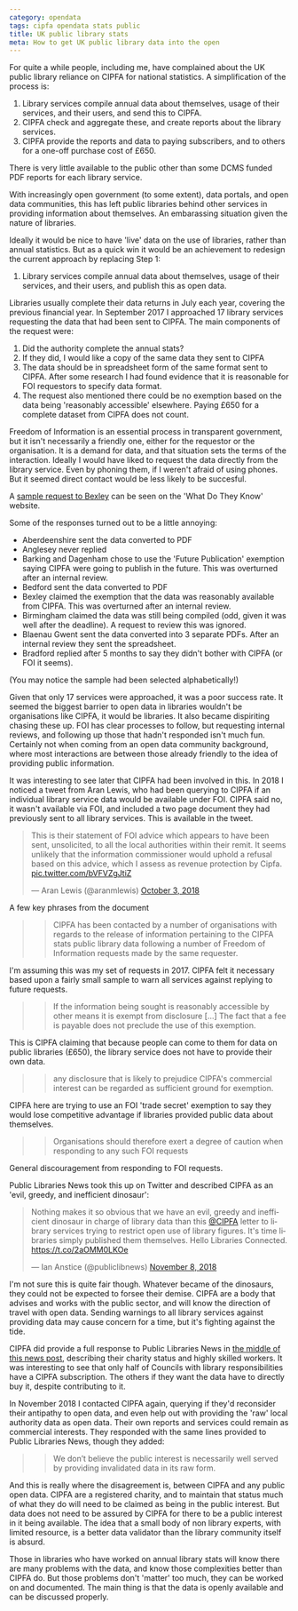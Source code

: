 ```yaml
---
category: opendata
tags: cipfa opendata stats public
title: UK public library stats
meta: How to get UK public library data into the open
---
```


For quite a while people, including me, have complained about the UK public library reliance on CIPFA for national statistics. A simplification of the process is:

1. Library services compile annual data about themselves, usage of their services, and their users, and send this to CIPFA.
2. CIPFA check and aggregate these, and create reports about the library services.
3. CIPFA provide the reports and data to paying subscribers, and to others for a one-off purchase cost of £650.

There is very little available to the public other than some DCMS funded PDF reports for each library service.

With increasingly open government (to some extent), data portals, and open data communities, this has left public libraries behind other services in providing information about themselves. An embarassing situation given the nature of libraries.

Ideally it would be nice to have 'live' data on the use of libraries, rather than annual statistics. But as a quick win it would be an achievement to redesign the current approach by replacing Step 1:

1. Library services compile annual data about themselves, usage of their services, and their users, and publish this as open data.

Libraries usually complete their data returns in July each year, covering the previous financial year. In September 2017 I approached 17 library services requesting the data that had been sent to CIPFA. The main components of the request were:

1. Did the authority complete the annual stats?
2. If they did, I would like a copy of the same data they sent to CIPFA
3. The data should be in spreadsheet form of the same format sent to CIPFA. After some research I had found evidence that it is reasonable for FOI requestors to specify data format.
4. The request also mentioned there could be no exemption based on the data being 'reasonably accessible' elsewhere. Paying £650 for a complete dataset from CIPFA does not count.

Freedom of Information is an essential process in transparent government, but it isn't necessarily a friendly one, either for the requestor or the organisation. It is a demand for data, and that situation sets the terms of the interaction. Ideally I would have liked to request the data directly from the library service. Even by phoning them, if I weren't afraid of using phones. But it seemed direct contact would be less likely to be succesful.

A [sample request to Bexley](https://www.whatdotheyknow.com/request/2017_library_statistics_11) can be seen on the 'What Do They Know' website.

Some of the responses turned out to be a little annoying:

- Aberdeenshire sent the data converted to PDF 
- Anglesey never replied
- Barking and Dagenham chose to use the 'Future Publication' exemption saying CIPFA were going to publish in the future. This was overturned after an internal review.
- Bedford sent the data converted to PDF 
- Bexley claimed the exemption that the data was reasonably available from CIPFA. This was overturned after an internal review.
- Birmingham claimed the data was still being compiled (odd, given it was well after the deadline). A request to review this was ignored.
- Blaenau Gwent sent the data converted into 3 separate PDFs. After an internal review they sent the spreadsheet.
- Bradford replied after 5 months to say they didn't bother with CIPFA (or FOI it seems).

(You may notice the sample had been selected alphabetically!)

Given that only 17 services were approached, it was a poor success rate. It seemed the biggest barrier to open data in libraries wouldn't be organisations like CIPFA, it would be libraries. It also became dispiriting chasing these up. FOI has clear processes to follow, but requesting internal reviews, and following up those that hadn't responded isn't much fun. Certainly not when coming from an open data community background, where most interactions are between those already friendly to the idea of providing public information.

It was interesting to see later that CIPFA had been involved in this. In 2018 I noticed a tweet from Aran Lewis, who had been querying to CIPFA if an individual library service data would be available under FOI. CIPFA said no, it wasn't available via FOI, and included a two page document they had previously sent to all library services. This is available in the tweet.

<blockquote class="twitter-tweet" data-lang="en"><p lang="en" dir="ltr">This is their statement of FOI advice which appears to have been sent, unsolicited, to all the local authorities within their remit. It seems unlikely that the information commissioner would uphold a refusal based on this advice, which I assess as revenue protection by Cipfa. <a href="https://t.co/bVFVZgJtiZ">pic.twitter.com/bVFVZgJtiZ</a></p>&mdash; Aran Lewis (@aranmlewis) <a href="https://twitter.com/aranmlewis/status/1047460077458915329?ref_src=twsrc%5Etfw">October 3, 2018</a></blockquote>
<script async src="https://platform.twitter.com/widgets.js" charset="utf-8"></script>

A few key phrases from the document

>> CIPFA has been contacted by a number of organisations with regards to the release of information pertaining to the CIPFA stats public library data following a number of Freedom of Information requests made by the same requester.

I'm assuming this was my set of requests in 2017. CIPFA felt it necessary based upon a fairly small sample to warn all services against replying to future requests.

>> If the information being sought is reasonably accessible by other means it is exempt from disclosure [...] The fact that a fee is payable does not preclude the use of this exemption.

This is CIPFA claiming that because people can come to them for data on public libraries (£650), the library service does not have to provide their own data.

>> any disclosure that is likely to prejudice CIPFA's commercial interest can be regarded as sufficient ground for exemption.

CIPFA here are trying to use an FOI 'trade secret' exemption to say they would lose competitive advantage if libraries provided public data about themselves.

>> Organisations should therefore exert a degree of caution when responding to any such FOI requests

General discouragement from responding to FOI requests.

Public Libraries News took this up on Twitter and described CIPFA as an 'evil, greedy, and inefficient dinosaur':

<blockquote class="twitter-tweet" data-lang="en"><p lang="en" dir="ltr">Nothing makes it so obvious that we have an evil, greedy and inefficient dinosaur in charge of library data than this <a href="https://twitter.com/CIPFA?ref_src=twsrc%5Etfw">@CIPFA</a> letter to library services trying to restrict open use of library figures. It&#39;s time libraries simply published them themselves. Hello Libraries Connected. <a href="https://t.co/2aOMM0LKOe">https://t.co/2aOMM0LKOe</a></p>&mdash; Ian Anstice (@publiclibnews) <a href="https://twitter.com/publiclibnews/status/1060413446515240961?ref_src=twsrc%5Etfw">November 8, 2018</a></blockquote>
<script async src="https://platform.twitter.com/widgets.js" charset="utf-8"></script>

I'm not sure this is quite fair though. Whatever became of the dinosaurs, they could not be expected to forsee their demise. CIPFA are a body that advises and works with the public sector, and will know the direction of travel with open data. Sending warnings to all library services against providing data may cause concern for a time, but it's fighting against the tide.

CIPFA did provide a full response to Public Libraries News in [the middle of this news post](http://www.publiclibrariesnews.com/2018/11/unbothered-petition-response-cipfa-as-an-active-barrier-to-library-data-and-newcastle-woes.html), describing their charity status and highly skilled workers. It was interesting to see that only half of Councils with library responsibilities have a CIPFA subscription. The others if they want the data have to directly buy it, despite contributing to it.

In November 2018 I contacted CIPFA again, querying if they'd reconsider their antipathy to open data, and even help out with providing the 'raw' local authority data as open data. Their own reports and services could remain as commercial interests. They responded with the same lines provided to Public Libraries News, though they added:

>> We don’t believe the public interest is necessarily well served by providing invalidated data in its raw form.

And this is really where the disagreement is, between CIPFA and any public open data. CIPFA are a registered charity, and to maintain that status much of what they do will need to be claimed as being in the public interest. But data does not need to be assured by CIPFA for there to be a public interest in it being available. The idea that a small body of non library experts, with limited resource, is a better data validator than the library community itself is absurd.

Those in libraries who have worked on annual library stats will know there are many problems with the data, and know those complexities better than CIPFA do. But those problems don't 'matter' too much, they can be worked on and documented. The main thing is that the data is openly available and can be discussed properly. 